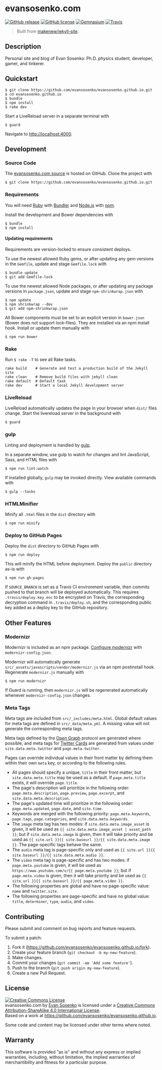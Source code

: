 # evansosenko.com

[![GitHub release](https://img.shields.io/github/release/evansosenko/evansosenko.github.io.svg)](https://github.com/evansosenko/evansosenko.github.io/releases)
[![GitHub license](https://img.shields.io/badge/license-CC--BY--SA--4.0-blue.svg)](./LICENSE.txt)
[![Gemnasium](https://img.shields.io/gemnasium/evansosenko/evansosenko.github.io.svg)](https://gemnasium.com/evansosenko/evansosenko.github.io)
[![Travis](https://img.shields.io/travis/evansosenko/evansosenko.github.io.svg)](https://travis-ci.org/evansosenko/evansosenko.github.io)

> Built from [makenew/jekyll-site](https://github.com/makenew/jekyll-site).

## Description

Personal site and blog of Evan Sosenko:
Ph.D. physics student, developer, gamer, and tinkerer.

## Quickstart

```
$ git clone https://github.com/evansosenko/evansosenko.github.io.git
$ cd evansosenko.github.io
$ bundle
$ npm install
$ rake dev
```

Start a LiveReload server in a separate terminal with

```
$ guard
```

Navigate to [http://localhost:4000](http://localhost:4000/).

## Development

### Source Code

The [evansosenko.com source] is hosted on GitHub.
Clone the project with

```
$ git clone https://github.com/evansosenko/evansosenko.github.io.git
```

[evansosenko.com source]: https://github.com/evansosenko/evansosenko.github.io

### Requirements

You will need [Ruby] with [Bundler] and [Node.js] with [npm].

Install the development and Bower dependencies with

```
$ bundle
$ npm install
```

[Bundler]: http://bundler.io/
[Node.js]: https://nodejs.org/
[npm]: https://www.npmjs.com/
[Ruby]: https://www.ruby-lang.org/

#### Updating requirements

Requirements are version-locked to ensure consistent deploys.

To use the newest allowed Ruby gems,
or after updating any gem versions in the `Gemfile`,
update and stage `Gemfile.lock` with

```
$ bundle update
$ git add Gemfile.lock
```

To use the newest allowed Node packages,
or after updating any package versions in `package.json`,
update and stage `npm-shrinkwrap.json` with

```
$ npm update
$ npm shrinkwrap --dev
$ git add npm-shrinkwrap.json
```

All Bower components must be set to an explicit version
in `bower.json` (Bower does not support lock-files).
They are installed via an npm install hook.
Install or update them manually with

```
$ npm run bower
```

### Rake

Run `$ rake -T` to see all Rake tasks.

```
rake build    # Generate and test a production build of the Jekyll site
rake clean    # Remove build files with jekyll clean
rake default  # Default task
rake dev      # Start a local Jekyll development server
```

### LiveReload

LiveReload automatically updates the page in your browser
when `dist/` files change.
Start the livereload server in the background with

```
$ guard
```

### gulp

Linting and deployment is handled by [gulp].

In a separate window, use gulp to watch for changes
and lint JavaScript, Sass, and HTML files with

```
$ npm run lint:watch
```

If installed globally, `gulp` may be invoked directly.
View available commands with

```
$ gulp --tasks
```

[gulp]: http://gulpjs.com/

### HTMLMinifier

Minify all `.html` files in the `dist` directory with

```
$ npm run minify
```

### Deploy to GitHub Pages

Deploy the `dist` directory to GitHub Pages with

```
$ npm run deploy
```

This will minify the HTML before deployment.
Deploy the `public` directory as-is with

```
$ npm run gh-pages
```

If `SOURCE_BRANCH` is set as a Travis CI environment variable,
then commits pushed to that branch will be deployed automatically.
This requires `.travis/deploy.key.enc` to be encrypted on Travis,
the corresponding decryption command in `.travis/deploy.sh`, and
the corresponding public key added as a deploy key to the GitHub repository.

## Other Features

### Modernizr

Modernizr is included as an npm package.
[Configure modernizr] with `modernizr-config.json`.

Modernizr will automatically generate
`src/_assets/javascripts/vendor/modernizr.js`
via an npm postinstall hook.
Regenerate `modernizr.js` manually with

```
$ npm run modernizr
```

If Guard is running, then `modernizr.js` will be regenerated
automatically whenever `modernizr-config.json` changes.

[Configure modernizr]: https://modernizr.com/download#setclasses

### Meta Tags

Meta tags are included from `src/_includes/meta.html`.
Global default values for meta tags are defined in `src/_data/meta.yml`.
A missing value will not generate the corresponding meta tags.

Meta tags defined by the [Open Graph] protocol are generated
where possible, and meta tags for [Twitter Cards] are generated
from values under `site.data.meta.twitter` and `page.meta.twitter`.

Pages can override individual values in their front matter
by defining them within their own `meta` key,
or according to the following rules.

- All pages should specify a unique, `title` in their front matter,
  but `site.data.meta.title` may be used as a default.
  If `page.meta.title` exists, it will override `page.title`.
- The page's description will prioritize in the following order:
  `page.meta.description`, `page.preview`, `page.excerpt`,
  and `site.data.meta.description`.
- The page's updated time will prioritize in the following order:
  `page.meta.updated`, `page.date`, and `site.time`.
- Keywords are merged with the following priority:
  `page.meta.keywords`, `page.tags`, `page.categories`,
  and `site.data.meta.keywords`.
- The `image` meta tag has two modes:
  if `site.data.meta.image_asset` is given, it will be used as
  `{{ site.data.meta.image_asset | asset_path }}`; but if
  `site.data.meta.image` is given, then it will take priority and be used as
  `{{ site.url }}{{ site.baseurl }}/{{ site.data.meta.image }}`.
  The page-specific tags behave the same.
- The `audio` meta tag is page-specific only and used as
  `{{ site.url }}{{ site.baseurl }}/{{ site.data.meta.audio }}`.
- The `video` meta tag is page-specific and has two modes:
  if `page.meta.youtube` is given, it will be used as
  `https://www.youtube.com/v/{{ page.meta.youtube }}`; but if
  `page.meta.video` is given, then it will take priority and be used as
  `{{ site.url }}{{ site.baseurl }}/{{ page.meta.video }}`.
- The following properties are global and have no page-specific value:
  `name` and `twitter.site`.
- The following properties are page-specific and have no global value:
  `title`, `determiner`, `type`, `audio`, and `video`.

[Open Graph]: http://ogp.me/
[Twitter Cards]: https://dev.twitter.com/cards/

## Contributing

Please submit and comment on bug reports and feature requests.

To submit a patch:

1. Fork it (https://github.com/evansosenko/evansosenko.github.io/fork).
2. Create your feature branch (`git checkout -b my-new-feature`).
3. Make changes.
4. Commit your changes (`git commit -am 'Add some feature'`).
5. Push to the branch (`git push origin my-new-feature`).
6. Create a new Pull Request.

## License

<a rel="license" href="https://creativecommons.org/licenses/by-sa/4.0/"><img alt="Creative Commons License" style="border-width:0" src="https://i.creativecommons.org/l/by-sa/4.0/88x31.png" /></a><br /><span xmlns:dct="http://purl.org/dc/terms/" property="dct:title">evansosenko.com</span> by <a xmlns:cc="http://creativecommons.org/ns#" href="https://evansosenko.com/" property="cc:attributionName" rel="cc:attributionURL">Evan Sosenko</a> is licensed under a <a rel="license" href="https://creativecommons.org/licenses/by-sa/4.0/">Creative Commons Attribution-ShareAlike 4.0 International License</a>.<br />Based on a work at <a xmlns:dct="http://purl.org/dc/terms/" href="https://github.com/evansosenko/evansosenko.github.io" rel="dct:source">https://github.com/evansosenko/evansosenko.github.io</a>.

Some code and content may be licensed under other terms where noted.

[makenew/jekyll-site]: https://github.com/makenew/jekyll-site

## Warranty

This software is provided "as is" and without any express or
implied warranties, including, without limitation, the implied
warranties of merchantibility and fitness for a particular
purpose.
